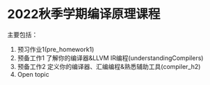 # 2022秋季学期编译原理课程
主要包括：
1. 预习作业1(pre_homework1)
2. 预备工作1 了解你的编译器&LLVM IR编程(understandingCompilers) 
3. 预备工作2  定义你的编译器、汇编编程&熟悉辅助工具(compiler_h2)
4. Open topic